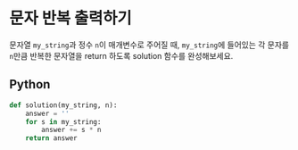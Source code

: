 # 문자 반복 출력하기
문자열 `my_string`과 정수 `n`이 매개변수로 주어질 때, `my_string`에 들어있는 각 문자를 `n`만큼 반복한 문자열을 return 하도록 solution 함수를 완성해보세요.

## Python
```python
def solution(my_string, n):
    answer = ''
    for s in my_string:
        answer += s * n
    return answer
```